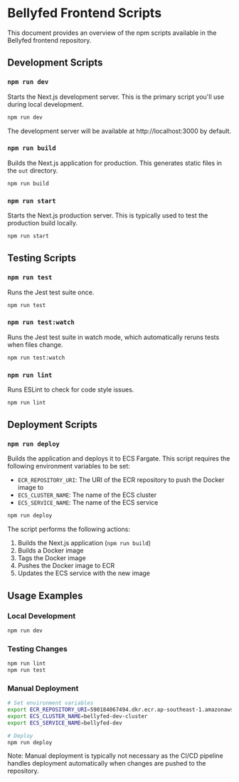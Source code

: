 # Bellyfed Frontend Scripts

This document provides an overview of the npm scripts available in the Bellyfed frontend repository.

## Development Scripts

### `npm run dev`

Starts the Next.js development server. This is the primary script you'll use during local development.

```bash
npm run dev
```

The development server will be available at http://localhost:3000 by default.

### `npm run build`

Builds the Next.js application for production. This generates static files in the `out` directory.

```bash
npm run build
```

### `npm run start`

Starts the Next.js production server. This is typically used to test the production build locally.

```bash
npm run start
```

## Testing Scripts

### `npm run test`

Runs the Jest test suite once.

```bash
npm run test
```

### `npm run test:watch`

Runs the Jest test suite in watch mode, which automatically reruns tests when files change.

```bash
npm run test:watch
```

### `npm run lint`

Runs ESLint to check for code style issues.

```bash
npm run lint
```

## Deployment Scripts

### `npm run deploy`

Builds the application and deploys it to ECS Fargate. This script requires the following environment variables to be set:

- `ECR_REPOSITORY_URI`: The URI of the ECR repository to push the Docker image to
- `ECS_CLUSTER_NAME`: The name of the ECS cluster
- `ECS_SERVICE_NAME`: The name of the ECS service

```bash
npm run deploy
```

The script performs the following actions:

1. Builds the Next.js application (`npm run build`)
2. Builds a Docker image
3. Tags the Docker image
4. Pushes the Docker image to ECR
5. Updates the ECS service with the new image

## Usage Examples

### Local Development

```bash
npm run dev
```

### Testing Changes

```bash
npm run lint
npm run test
```

### Manual Deployment

```bash
# Set environment variables
export ECR_REPOSITORY_URI=590184067494.dkr.ecr.ap-southeast-1.amazonaws.com/bellyfed-dev
export ECS_CLUSTER_NAME=bellyfed-dev-cluster
export ECS_SERVICE_NAME=bellyfed-dev

# Deploy
npm run deploy
```

Note: Manual deployment is typically not necessary as the CI/CD pipeline handles deployment automatically when changes are pushed to the repository.
